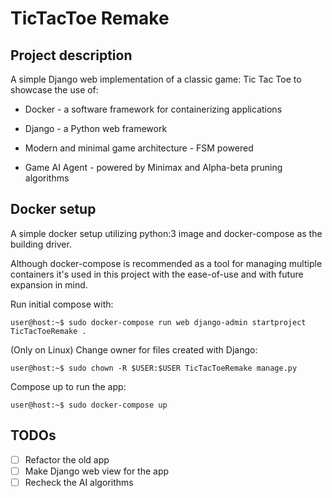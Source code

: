 # TicTacToe Remake

## Project description

A simple Django web implementation of a classic game: Tic Tac Toe to showcase the use of:

* Docker - a software framework for containerizing applications
  
* Django - a Python web framework
  
* Modern and minimal game architecture - FSM powered
  
* Game AI Agent - powered by Minimax and Alpha-beta pruning algorithms

## Docker setup

A simple docker setup utilizing python:3 image and docker-compose as the building driver.

Although docker-compose is recommended as a tool for managing multiple containers it's used in this project with the ease-of-use and with future expansion in mind.

Run initial compose with:

```console
user@host:~$ sudo docker-compose run web django-admin startproject TicTacToeRemake .
```

(Only on Linux) Change owner for files created with Django:

```console
user@host:~$ sudo chown -R $USER:$USER TicTacToeRemake manage.py
```

Compose up to run the app:

```console
user@host:~$ sudo docker-compose up
```

## TODOs

* [ ] Refactor the old app
* [ ] Make Django web view for the app
* [ ] Recheck the AI algorithms
